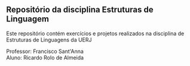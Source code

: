 ## Repositório da disciplina Estruturas de Linguagem

Este repositório contém exercícios e projetos realizados na disciplina de Estruturas de Linguagens da UERJ

Professor: Francisco Sant'Anna  
Aluno: Ricardo Rolo de Almeida
